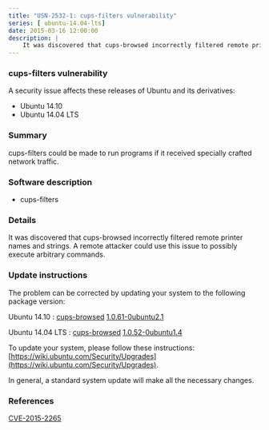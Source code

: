 ```yaml
---
title: "USN-2532-1: cups-filters vulnerability"
series: [ ubuntu-14.04-lts]
date: 2015-03-16 12:00:00
description: |
    It was discovered that cups-browsed incorrectly filtered remote printer names and strings. A remote attacker could use this issue to possibly execute arbitrary commands. 
--- 
```

 
### cups-filters vulnerability

A security issue affects these releases of Ubuntu and its derivatives:

* Ubuntu 14.10
* Ubuntu 14.04 LTS

### Summary

cups-filters could be made to run programs if it received specially crafted network traffic.

### Software description

* cups-filters 

### Details

It was discovered that cups-browsed incorrectly filtered remote printer names and strings. A remote attacker could use this issue to possibly execute arbitrary commands. 

### Update instructions

The problem can be corrected by updating your system to the following package version:

Ubuntu 14.10
 : [cups-browsed](https://launchpad.net/ubuntu/+source/cups-filters) <span> [1.0.61-0ubuntu2.1](https://launchpad.net/ubuntu/+source/cups-filters/1.0.61-0ubuntu2.1) </span> 

Ubuntu 14.04 LTS
 : [cups-browsed](https://launchpad.net/ubuntu/+source/cups-filters) <span> [1.0.52-0ubuntu1.4](https://launchpad.net/ubuntu/+source/cups-filters/1.0.52-0ubuntu1.4) </span> 

To update your system, please follow these instructions: [https://wiki.ubuntu.com/Security/Upgrades](https://wiki.ubuntu.com/Security/Upgrades).

In general, a standard system update will make all the necessary changes. 

### References

 [CVE-2015-2265](http://people.ubuntu.com/~ubuntu-security/cve/CVE-2015-2265)
 
